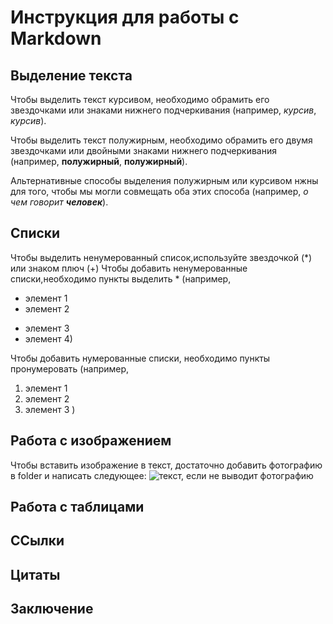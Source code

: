 # Инструкция для работы с Markdown

## Выделение текста

Чтобы выделить текст курсивом, необходимо обрамить его звездочками или знаками нижнего подчеркивания (например, *курсив*, _курсив_).

Чтобы выделить текст полужирным, необходимо обрамить его двумя звездочками или двойными знаками нижнего подчеркивания  (например, **полужирный**, __полужирный__).

Альтернативные способы выделения полужирным или курсивом нжны для того, чтобы мы могли совмещать оба этих способа (например, *о чем говорит __человек__*).

## Списки

Чтобы выделить ненумерованный список,используйте звездочкой (*) или знаком плюч (+)
Чтобы добавить ненумерованные списки,необходимо пункты выделить * (например,
* элемент 1
* элемент 2
+ элемент 3 
+ элемент 4)

Чтобы добавить нумерованные списки, необходимо пункты пронумеровать (например,
1. элемент 1
2. элемент 2
3. элемент 3 )

## Работа с изображением

Чтобы вставить изображение в текст, достаточно добавить фотографию в folder и написать следующее:
![текст, если не выводит фотографию](gOn-8p88nog%20%E2%80%94%20%D0%BA%D0%BE%D0%BF%D0%B8%D1%8F.jpg)

## Работа с таблицами

## ССылки

## Цитаты

## Заключение
